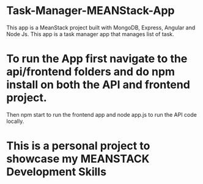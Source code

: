 # Task-Manager-MEANStack-App

This app is a MeanStack project built with MongoDB, Express, Angular and Node Js. This app is a task manager app that manages list of task.

# To run the App first navigate to the api/frontend folders and  do npm install on both the API and frontend project.
Then npm start to run the frontend app and node app.js to run the API code locally.

# This is a personal project to showcase my MEANSTACK Development Skills
